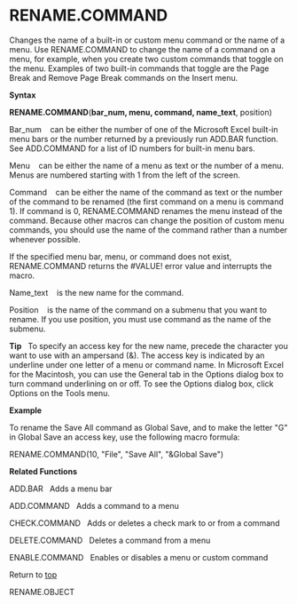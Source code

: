 RENAME.COMMAND
==============

Changes the name of a built-in or custom menu command or the name of a
menu. Use RENAME.COMMAND to change the name of a command on a menu, for
example, when you create two custom commands that toggle on the menu.
Examples of two built-in commands that toggle are the Page Break and
Remove Page Break commands on the Insert menu.

**Syntax**

**RENAME.COMMAND**(**bar\_num, menu, command, name\_text**, position)

Bar\_num    can be either the number of one of the Microsoft Excel
built-in menu bars or the number returned by a previously run ADD.BAR
function. See ADD.COMMAND for a list of ID numbers for built-in menu
bars.

Menu    can be either the name of a menu as text or the number of a
menu. Menus are numbered starting with 1 from the left of the screen.

Command    can be either the name of the command as text or the number
of the command to be renamed (the first command on a menu is command 1).
If command is 0, RENAME.COMMAND renames the menu instead of the command.
Because other macros can change the position of custom menu commands,
you should use the name of the command rather than a number whenever
possible.

If the specified menu bar, menu, or command does not exist,
RENAME.COMMAND returns the \#VALUE! error value and interrupts the
macro.

Name\_text    is the new name for the command.

Position    is the name of the command on a submenu that you want to
rename. If you use position, you must use command as the name of the
submenu.

**Tip**   To specify an access key for the new name, precede the
character you want to use with an ampersand (&). The access key is
indicated by an underline under one letter of a menu or command name. In
Microsoft Excel for the Macintosh, you can use the General tab in the
Options dialog box to turn command underlining on or off. To see the
Options dialog box, click Options on the Tools menu.

**Example**

To rename the Save All command as Global Save, and to make the letter
\"G\" in Global Save an access key, use the following macro formula:

RENAME.COMMAND(10, \"File\", \"Save All\", \"&Global Save\")

**Related Functions**

ADD.BAR   Adds a menu bar

ADD.COMMAND   Adds a command to a menu

CHECK.COMMAND   Adds or deletes a check mark to or from a command

DELETE.COMMAND   Deletes a command from a menu

ENABLE.COMMAND   Enables or disables a menu or custom command

Return to [top](#Q)

RENAME.OBJECT
